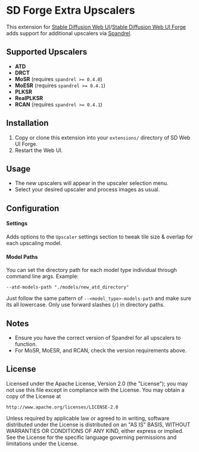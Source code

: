 # SD Forge Extra Upscalers

This extension for [Stable Diffusion Web UI](https://github.com/AUTOMATIC1111/stable-diffusion-webui)/[Stable Diffusion Web UI Forge](https://github.com/lllyasviel/stable-diffusion-webui-forge) adds support for additional upscalers via [Spandrel](https://github.com/chaiNNer-org/spandrel).

## Supported Upscalers

- **ATD**
- **DRCT**
- **MoSR** (requires `spandrel >= 0.4.0`)
- **MoESR** (requires `spandrel >= 0.4.1`)
- **PLKSR**
- **RealPLKSR**
- **RCAN** (requires `spandrel >= 0.4.1`)

## Installation

1. Copy or clone this extension into your `extensions/` directory of SD Web UI Forge.
2. Restart the Web UI.

## Usage

- The new upscalers will appear in the upscaler selection menu.
- Select your desired upscaler and process images as usual.

## Configuration

#### Settings

Adds options to the `Upscaler` settings section to tweak tile size & overlap for each upscaling model.

#### Model Paths

You can set the directory path for each model type individual through command line args. Example:

```shell
--atd-models-path "./models/new_atd_directory"
```

Just follow the same pattern of `--<model_type>-models-path` and make sure its all lowercase. Only use forward slashes (`/`) in directory paths.

## Notes

- Ensure you have the correct version of Spandrel for all upscalers to function.
- For MoSR, MoESR, and RCAN, check the version requirements above.

## License

Licensed under the Apache License, Version 2.0 (the "License"); you may not use this file except in compliance with the License. You may obtain a copy of the License at

```
http://www.apache.org/licenses/LICENSE-2.0
```

Unless required by applicable law or agreed to in writing, software distributed under the License is distributed on an "AS IS" BASIS, WITHOUT WARRANTIES OR CONDITIONS OF ANY KIND, either express or implied. See the License for the specific language governing permissions and limitations under the License.

